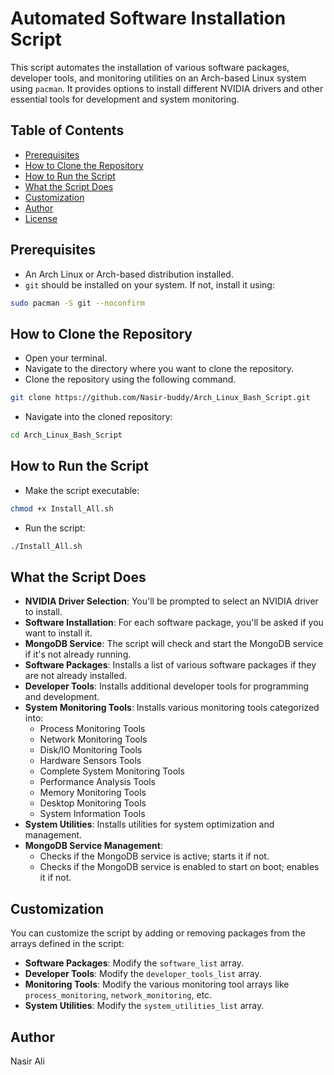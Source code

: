 # Automated Software Installation Script

This script automates the installation of various software packages, developer tools, and monitoring utilities on an Arch-based Linux system using `pacman`. It provides options to install different NVIDIA drivers and other essential tools for development and system monitoring.

## Table of Contents

- [Prerequisites](#prerequisites)
- [How to Clone the Repository](#how-to-clone-the-repository)
- [How to Run the Script](#how-to-run-the-script)
- [What the Script Does](#what-the-script-does)
- [Customization](#customization)
- [Author](#author)
- [License](#license)

## Prerequisites

- An Arch Linux or Arch-based distribution installed.
- `git` should be installed on your system. If not, install it using:

```bash
sudo pacman -S git --noconfirm
```

## How to Clone the Repository

- Open your terminal.
- Navigate to the directory where you want to clone the repository.
- Clone the repository using the following command.

```bash
git clone https://github.com/Nasir-buddy/Arch_Linux_Bash_Script.git
```

- Navigate into the cloned repository:

```bash
cd Arch_Linux_Bash_Script
```

## How to Run the Script

- Make the script executable:

```bash
chmod +x Install_All.sh
```

- Run the script:

```bash
./Install_All.sh
```

## What the Script Does

- **NVIDIA Driver Selection**: You'll be prompted to select an NVIDIA driver to install.
- **Software Installation**: For each software package, you'll be asked if you want to install it.
- **MongoDB Service**: The script will check and start the MongoDB service if it's not already running.
- **Software Packages**: Installs a list of various software packages if they are not already installed.
- **Developer Tools**: Installs additional developer tools for programming and development.
- **System Monitoring Tools**: Installs various monitoring tools categorized into:
  - Process Monitoring Tools
  - Network Monitoring Tools
  - Disk/IO Monitoring Tools
  - Hardware Sensors Tools
  - Complete System Monitoring Tools
  - Performance Analysis Tools
  - Memory Monitoring Tools
  - Desktop Monitoring Tools
  - System Information Tools
- **System Utilities**: Installs utilities for system optimization and management.
- **MongoDB Service Management**: 
  - Checks if the MongoDB service is active; starts it if not.
  - Checks if the MongoDB service is enabled to start on boot; enables it if not.

## Customization

You can customize the script by adding or removing packages from the arrays defined in the script:

- **Software Packages**: Modify the `software_list` array.
- **Developer Tools**: Modify the `developer_tools_list` array.
- **Monitoring Tools**: Modify the various monitoring tool arrays like `process_monitoring`, `network_monitoring`, etc.
- **System Utilities**: Modify the `system_utilities_list` array.

## Author

Nasir Ali
